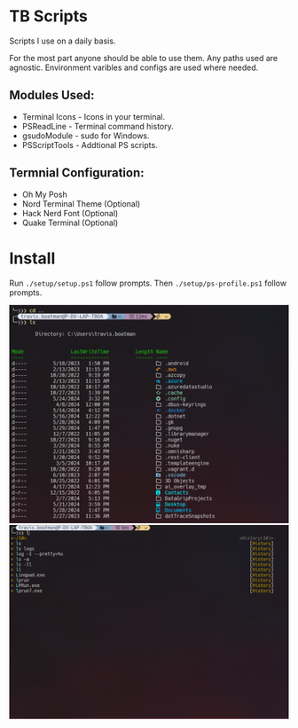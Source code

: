 # TB Scripts

Scripts I use on a daily basis.

For the most part anyone should be able to use them. Any paths used are agnostic. Environment varibles and configs are used where needed.

## Modules Used:
* Terminal Icons - Icons in your terminal.
* PSReadLine - Terminal command history.
* gsudoModule - sudo for Windows.
* PSScriptTools - Addtional PS scripts.

## Termnial Configuration:
* Oh My Posh
* Nord Terminal Theme (Optional)
* Hack Nerd Font (Optional)
* Quake Terminal (Optional)

# Install
Run `./setup/setup.ps1` follow prompts.
Then `./setup/ps-profile.ps1` follow prompts.

![Example1](example1.png "Example1")
![Example1](example2.png "Example2")